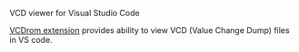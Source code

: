 VCD viewer for Visual Studio Code

[VCDrom extension](https://marketplace.visualstudio.com/items?itemName=drom.vcdrom) provides ability to view VCD (Value Change Dump) files in VS code.
